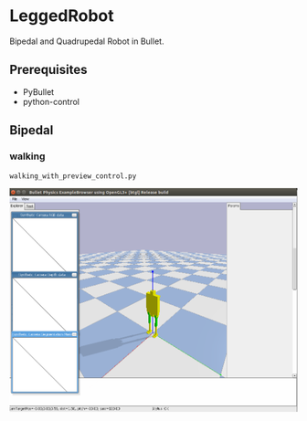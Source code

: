 # LeggedRobot
Bipedal and Quadrupedal Robot in Bullet.

## Prerequisites
 * PyBullet
 * python-control


## Bipedal
### walking 
```
walking_with_preview_control.py
```

![](./images/bipedal_robot.png)



